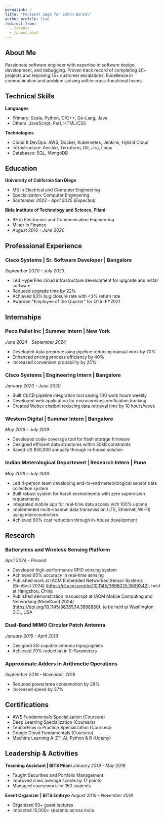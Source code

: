 ```yaml
---
permalink: /
title: "Personal page for Ishan Bansal"
author_profile: true
redirect_from: 
  - /about/
  - /about.html
---
```


## About Me
Passionate software engineer with expertise in software design, development, and debugging. Proven track record of completing 20+ projects and resolving 15+ customer escalations. Excellence in communication and problem-solving within cross-functional teams.

## Technical Skills

**Languages**
- Primary: Scala, Python, C/C++, Go-Lang, Java
- Others: JavaScript, Perl, HTML/CSS

**Technologies**
- Cloud & DevOps: AWS, Docker, Kubernetes, Jenkins, Hybrid Cloud
- Infrastructure: Ansible, Terraform, Git, Jira, Linux
- Databases: SQL, MongoDB

## Education

**University of California San Diego**
- MS in Electrical and Computer Engineering
- Specialization: Computer Engineering
- *September 2023 - April 2025 (Expected)*

**Birla Institute of Technology and Science, Pilani**
- BE in Electronics and Communication Engineering
- Minor in Finance
- *August 2016 - June 2020*

## Professional Experience

### Cisco Systems | Sr. Software Developer | Bangalore
*September 2020 - July 2023*
- Led HyperFlex cloud infrastructure development for upgrade and install software
- Reduced upgrade time by 22%
- Achieved 93% bug closure rate with <3% return rate
- Awarded "Employee of the Quarter" for Q1 in FY2021

## Internships

### Peco Pallet Inc | Summer Intern | New York
*June 2024 - September 2024*
- Developed data preprocessing pipeline reducing manual work by 70%
- Enhanced pricing process efficiency by 40%
- Increased conversion probability by 25%

### Cisco Systems | Engineering Intern | Bangalore
*January 2020 - June 2020*
- Built CI/CD pipeline integration tool saving 100 work hours weekly
- Developed web application for microservices verification tracking
- Created Webex chatbot reducing data retrieval time by 10 hours/week

### Western Digital | Summer Intern | Bangalore
*May 2019 - July 2019*
- Developed code-coverage tool for flash storage firmware
- Designed efficient data structures within 50kB constraints
- Saved US $50,000 annually through in-house solution

### Indian Meterological Department | Research Intern | Pune
*May 2018 - July 2018*
- Led 4-person team developing end-to-end meteorological sensor data collection system
- Built robust system for harsh environments with zero supervision requirements
- Integrated mobile app for real-time data access with 100% uptime
- Implemented multi-channel data transmission (LTE, Ethernet, Wi-Fi) using microcontrollers
- Achieved 90% cost reduction through in-house development

## Research

### Batteryless and Wireless Sensing Platform
*April 2024 - Present*
- Developed high-performance RFID sensing system
- Achieved 95% accuracy in real-time sensing
- Published work at [ACM Embedded Networked Sensor Systems (SenSys) 2024] (https://dl.acm.org/doi/10.1145/3666025.3699342), held at Hangzhou, China
- Published demonstration manuscript at [ACM Mobile Computing and Networking (MobiCom) 2024] (https://doi.org/10.1145/3636534.3698850), to be held at Washington D.C., USA

### Dual-Band MIMO Circular Patch Antenna
*January 2019 - April 2019*
- Designed 5G-capable antenna topographies
- Achieved 70% reduction in S-Parameters

### Approximate Adders in Arithmetic Operations
*September 2018 - November 2018*
- Reduced power/area consumption by 28%
- Increased speed by 37%

## Certifications
- AWS Fundamentals Specialization (Coursera)
- Deep Learning Specialization (Coursera)
- TensorFlow in Practice Specialization (Coursera)
- Google Cloud Fundamentals (Coursera)
- Machine Learning A-Z™: AI, Python & R (Udemy)

## Leadership & Activities

**Teaching Assistant | BITS Pilani**
*January 2019 - May 2019*
- Taught Securities and Portfolio Management
- Improved class average scores by 17 points
- Managed coursework for 150 students

**Event Organizer | BITS Embryo**
*August 2016 - November 2018*
- Organized 50+ guest lectures
- Impacted 10,000+ students across India

